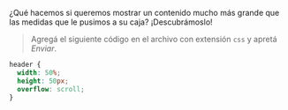 ¿Qué hacemos si queremos mostrar un contenido mucho más grande que las medidas que le pusimos a su caja? ¡Descubrámoslo! 

> Agregá el siguiente código en el archivo con extensión `css` y apretá _Enviar_.
>
```css
header {
  width: 50%;
  height: 50px;
  overflow: scroll;
}
```